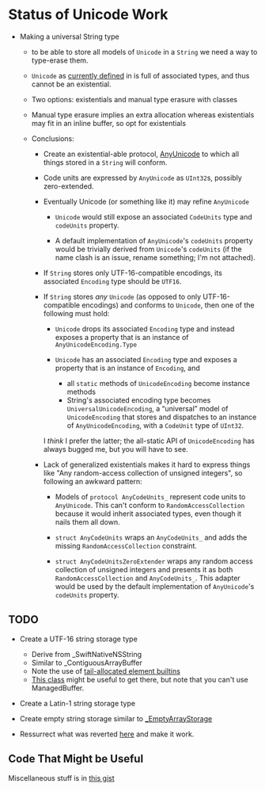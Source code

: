 Status of Unicode Work
======================

- Making a universal String type

  - to be able to store all models of `Unicode` in a `String` we need a way to
    type-erase them.

  - `Unicode`
    as
    [currently defined](https://github.com/apple/swift/blob/unicode-rethink/test/Prototypes/Unicode.swift#L16) in
    is full of associated types, and thus cannot be an existential.
  
  - Two options: existentials and manual type erasure with classes
  
  - Manual type erasure implies an extra allocation whereas existentials may fit
    in an inline buffer, so opt for existentials
  
  - Conclusions:
  
    - Create an existential-able
      protocol,
      [AnyUnicode](https://github.com/apple/swift/blob/unicode-rethink/test/Prototypes/AnyUnicode.swift) to
      which all things stored in a `String` will conform.

    - Code units are expressed by `AnyUnicode` as `UInt32`s, possibly
      zero-extended.
      
      
    - Eventually Unicode (or something like it) may refine `AnyUnicode`
    
      - `Unicode` would still expose an associated `CodeUnits` type and
        `codeUnits` property.
        
      - A default implementation of `AnyUnicode`'s `codeUnits` property would be
        trivially derived from `Unicode`'s `codeUnits` (if the name clash is an
        issue, rename something; I'm not attached).

    - If `String` stores only UTF-16-compatible encodings, its associated
      `Encoding` type should be `UTF16`.
    
    - If `String` stores *any* `Unicode` (as opposed to only UTF-16-compatible
      encodings) and conforms to `Unicode`, then one of the following must hold:
      
      - `Unicode` drops its associated `Encoding` type and instead
        exposes a property that is an instance of `AnyUnicodeEncoding.Type`
        
      - `Unicode` has an associated `Encoding` type and  exposes a property that is
        an instance of `Encoding`, and 
        - all `static` methods of `UnicodeEncoding` become instance methods
        - String's associated encoding type becomes `UniversalUnicodeEncoding`,
          a “universal” model of `UnicodeEncoding` that stores and dispatches to
          an instance of `AnyUnicodeEncoding`, with a `CodeUnit` type of `UInt32`.
      
      I *think* I prefer the latter; the all-static API of `UnicodeEncoding` has
      always bugged me, but you will have to see.
      
    - Lack of generalized existentials makes it hard to express things like "Any
      random-access collection of unsigned integers", so following an awkward
      pattern:
      
      - Models of `protocol AnyCodeUnits_` represent code units to
        `AnyUnicode`.  This can't conform to `RandomAccessCollection` because it
        would inherit associated types, even though it nails them all down.
        
      - `struct AnyCodeUnits` wraps an `AnyCodeUnits_` and adds the missing
        `RandomAccessCollection` constraint.
        
      - `struct AnyCodeUnitsZeroExtender` wraps any random access collection of
        unsigned integers and presents it as both `RandomAccessCollection` and
        `AnyCodeUnits_`.  This adapter would be used by the default
        implementation of `AnyUnicode`'s `codeUnits` property.
    
TODO
----

- Create a UTF-16 string storage type
    - Derive from _SwiftNativeNSString
    - Similar to _ContiguousArrayBuffer<Element>
    - Note the use of [tail-allocated element builtins](https://github.com/apple/swift/blob/master/stdlib/public/core/ContiguousArrayBuffer.swift#L173)
    - [This class](https://gist.github.com/dabrahams/9db67f06a693ed8de7cb2a36ead29bf6#file-stringtest-swift-L53) 
      might be useful to get there, but note that you can't use ManagedBuffer.
    
- Create a Latin-1 string storage type

- Create empty string storage similar
  to
  [_EmptyArrayStorage](https://github.com/apple/swift/blob/master/stdlib/public/core/ContiguousArrayBuffer.swift#L21)

- Ressurrect what was
  reverted
  [here](https://github.com/apple/swift/commit/9a6f3ef8fea3d8eb16dfbd8e24ce183364c67403) and
  make it work.

  
Code That Might be Useful
-------------------------

Miscellaneous stuff is
in
[this gist](https://gist.github.com/dabrahams/9db67f06a693ed8de7cb2a36ead29bf6)
